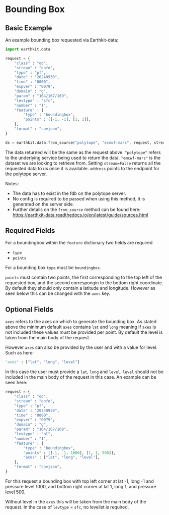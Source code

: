 # Bounding Box

## Basic Example

<!-- ### Polytope-mars

A basic example of requesting a trajectory using polytope-mars:

```python
from polytope_mars.api import PolytopeMars

request = {
    "class" : "od",
    "stream" : "enfo",
    "type" : "pf",
    "date" : "20240930",
    "time" : "0000",
    "expver" : "0079", 
    "domain" : "g",
    "param" : "164/167/169",
    "levtype" : "pl",
    "number" : "1",
    "feature" : {
        "type" : "boundingbox",
        "points" : [[-1, -1], [1, 1]],
	},
    "format" : "covjson",
}

result = PolytopeMars().extract(request)
```

This request will return a bounding box with forecast date of `20240930T000000` for the three requested parameters for the points within a bounding box with top left coordinate at latitude -1 and longitude -1, and bottom right point at latitude 1 and longitude 1.



Notes: 
* The data has to exist in the data source pointed to in the config.
* No config is provided via the PolytopeMars interface so a config will be loaded from the default locations. The config can also be passed directly via the interface.

### Earthkit-data -->

An example bounding box requested via Earthkit-data:

```python
import earthkit.data

request = {
    "class" : "od",
    "stream" : "enfo",
    "type" : "pf",
    "date" : "20240930",
    "time" : "0000",
    "expver" : "0079", 
    "domain" : "g",
    "param" : "164/167/169",
    "levtype" : "sfc",
    "number" : "1",
    "feature" : {
        "type" : "boundingbox",
        "points" : [[-1, -1], [1, 1]],
	},
    "format" : "covjson",
}

ds = earthkit.data.from_source("polytope", "ecmwf-mars", request, stream=False, address='polytope.ecmwf.int')
```

The data returned will be the same as the request above. `"polytope"` refers to the underlying service being used to return the data. `"emcwf-mars"` is the dataset we are looking to retrieve from. Setting `stream=False` returns all the requested data to us once it is available. `address` points to the endpoint for the polytope server.

Notes: 
* The data has to exist in the fdb on the polytope server.
* No config is required to be passed when using this method, it is generated on the server side.
* Further details on the `from_source` method can be found here: https://earthkit-data.readthedocs.io/en/latest/guide/sources.html

## Required Fields

For a boundingbox within the `feature` dictionary two fields are required

* `type`
* `points`

For a bounding box `type` must be `boundingbox`.

`points` must contain two points, the first corresponding to the top left of the requested box, and the second correspongin to the bottom right coordinate. By default they should only contain a latitude and longitude. However as seen below this can be changed with the `axes` key.


## Optional Fields

`axes` refers to the axes on which to generate the bounding box. As stated above the minimum default `axes` contains `lat` and `long` meaning if `axes` is not included these values must be provided per point. By default the level is taken from the main body of the request.

However `axes` can also be provided by the user and with a value for level. Such as here:

```python
"axes" : ["lat", "long", "level"]
```

In this case the user must provide a `lat`, `long` and `level`. `level` should not be included in the main body of the request in this case. An example can be seen here:


```python
request = {
    "class" : "od",
    "stream" : "enfo",
    "type" : "pf",
    "date" : "20240930",
    "time" : "0000",
    "expver" : "0079", 
    "domain" : "g",
    "param" : "164/167/169",
    "levtype" : "pl",
    "number" : "1",
    "feature" : {
        "type" : "boundingbox",
        "points" : [[-1, -1, 1000], [1, 1, 500]],
        "axes" : ["lat", "long", "level"],
	},
    "format" : "covjson",
}
```

For this request a bounding box with top left corner at lat -1, long -1 and pressure level 1000, and bottom right corner at lat 1, long 1, and pressure level 500.

Without level in the `axes` this will be taken from the main body of the request. In the case of `levtype` = `sfc`, no levelist is required.